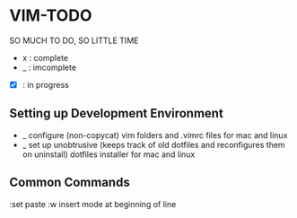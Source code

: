 VIM-TODO
========

SO MUCH TO DO, SO LITTLE TIME
*  x  : complete
*  _  : imcomplete
* [x] : in progress

Setting up Development Environment
----------------------------------
* _ configure (non-copycat) vim folders and .vimrc files for mac and linux
* _ set up unobtrusive (keeps track of old dotfiles and reconfigures them on uninstall) dotfiles installer for mac and linux

Common Commands
---------------
:set paste
:w
insert mode at beginning of line
